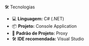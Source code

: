 
🛠️ Tecnologias

- 💻 **Linguagem:** C# (.NET)
- 📦 **Projeto:** Console Application
- 🧠 **Padrão de Projeto:** Proxy
- 🛠️ **IDE recomendada:** Visual Studio

